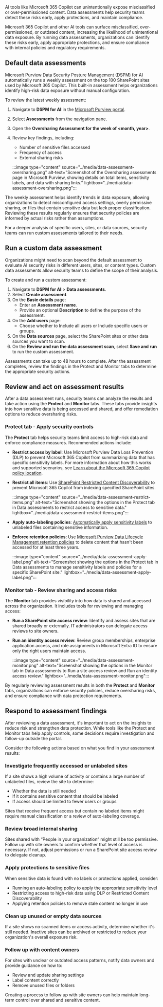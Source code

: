 AI tools like Microsoft 365 Copilot can unintentionally expose misclassified or over-permissioned content. Data assessments help security teams detect these risks early, apply protections, and maintain compliance.

Microsoft 365 Copilot and other AI tools can surface misclassified, over-permissioned, or outdated content, increasing the likelihood of unintentional data exposure. By running data assessments, organizations can identify these risks early, apply appropriate protections, and ensure compliance with internal policies and regulatory requirements.

## Default data assessments

Microsoft Purview Data Security Posture Management (DSPM) for AI automatically runs a weekly assessment on the top 100 SharePoint sites used by Microsoft 365 Copilot. This built-in assessment helps organizations identify high-risk data exposure without manual configuration.

To review the latest weekly assessment:

1. Navigate to **DSPM for AI** in the [Microsoft Purview portal](https://purview.microsoft.com/?azure-portal=true).
1. Select **Assessments** from the navigation pane.
1. Open the **Oversharing Assessment for the week of <month, year>**.
1. Review key findings, including:
   - Number of sensitive files accessed
   - Frequency of access
   - External sharing risks

   :::image type="content" source="../media/data-assessment-oversharing.png" alt-text="Screenshot of the Oversharing assessments page in Microsoft Purview, showing details on total items, sensitivity labels, and data with sharing links." lightbox="../media/data-assessment-oversharing.png":::

The weekly assessment helps identify trends in data exposure, allowing organizations to detect misconfigured access settings, overly permissive sharing, or files that contain sensitive data but lack proper classification. Reviewing these results regularly ensures that security policies are informed by actual risks rather than assumptions.

For a deeper analysis of specific users, sites, or data sources, security teams can run custom assessments tailored to their needs.

## Run a custom data assessment

Organizations might need to scan beyond the default assessment to evaluate AI security risks in different users, sites, or content types. Custom data assessments allow security teams to define the scope of their analysis.

To create and run a custom assessment:

1. Navigate to **DSPM for AI** > **Data assessments**.
1. Select **Create assessment**.
1. On the **Basic details** page:
   - Enter an **Assessment name**.
   - Provide an optional **Description** to define the purpose of the assessment.
1. On the **Add users** page:
   - Choose whether to Include all users or Include specific users or groups.
1. On the **Data sources** page, select the SharePoint sites or other data sources you want to scan.
1. On the **Review and run the data assessment scan**, select **Save and run** to run the custom assessment.

Assessments can take up to 48 hours to complete. After the assessment completes, review the findings in the Protect and Monitor tabs to determine the appropriate security actions.

## Review and act on assessment results

After a data assessment runs, security teams can analyze the results and take action using the **Protect** and **Monitor** tabs. These tabs provide insights into how sensitive data is being accessed and shared, and offer remediation options to reduce oversharing risks.

### Protect tab - Apply security controls

The **Protect** tab helps security teams limit access to high-risk data and enforce compliance measures. Recommended actions include:

- **Restrict access by label**: Use Microsoft Purview Data Loss Prevention (DLP) to prevent Microsoft 365 Copilot from summarizing data that has specific sensitivity labels. For more information about how this works and supported scenarios, see [Learn about the Microsoft 365 Copilot policy location](/purview/dlp-microsoft365-copilot-location-learn-about?azure-portal=true).

- **Restrict all items**: Use [SharePoint Restricted Content Discoverability](/sharepoint/restricted-content-discovery?azure-portal=true) to prevent Microsoft 365 Copilot from indexing specified SharePoint sites.

   :::image type="content" source="../media/data-assessment-restrict-items.png" alt-text="Screenshot showing the options in the Protect tab in Data assessments to restrict access to sensitive data." lightbox="../media/data-assessment-restrict-items.png":::

- **Apply auto-labeling policies**: [Automatically apply sensitivity labels](/purview/apply-sensitivity-label-automatically?azure-portal=true#how-to-configure-auto-labeling-policies-for-sharepoint-onedrive-and-exchange) to unlabeled files containing sensitive information.

- **Enforce retention policies**: Use [Microsoft Purview Data Lifecycle Management retention policies](/purview/create-retention-policies?azure-portal=true) to delete content that hasn't been accessed for at least three years.

   :::image type="content" source="../media/data-assessment-apply-label.png" alt-text="Screenshot showing the options in the Protect tab in Data assessments to manage sensitivity labels and policies for a specific SharePoint site." lightbox="../media/data-assessment-apply-label.png":::

### Monitor tab - Review sharing and access risks

The **Monitor** tab provides visibility into how data is shared and accessed across the organization. It includes tools for reviewing and managing access:

- **Run a SharePoint site access review**: Identify and assess sites that are shared broadly or externally. IT administrators can delegate access reviews to site owners.
- **Run an identity access review**: Review group memberships, enterprise application access, and role assignments in Microsoft Entra ID to ensure only the right users maintain access.

   :::image type="content" source="../media/data-assessment-monitor.png" alt-text="Screenshot showing the options in the Monitor tab in Data assessments to Run a site access review and Run an identity access review." lightbox="../media/data-assessment-monitor.png":::

By regularly reviewing assessment results in both the **Protect** and **Monitor** tabs, organizations can enforce security policies, reduce oversharing risks, and ensure compliance with data protection requirements.

## Respond to assessment findings

After reviewing a data assessment, it's important to act on the insights to reduce risk and strengthen data protection. While tools like the Protect and Monitor tabs help apply controls, some decisions require investigation and follow-up outside the portal.

Consider the following actions based on what you find in your assessment results:

### Investigate frequently accessed or unlabeled sites

If a site shows a high volume of activity or contains a large number of unlabeled files, review the site to determine:

- Whether the data is still needed
- If it contains sensitive content that should be labeled
- If access should be limited to fewer users or groups

Sites that receive frequent access but contain no labeled items might require manual classification or a review of auto-labeling coverage.

### Review broad internal sharing

Sites shared with “People in your organization” might still be too permissive. Follow up with site owners to confirm whether that level of access is necessary. If not, adjust permissions or run a SharePoint site access review to delegate cleanup.

### Apply protections to sensitive files

When sensitive data is found with no labels or protections applied, consider:

- Running an auto-labeling policy to apply the appropriate sensitivity level
- Restricting access to high-risk data using DLP or Restricted Content Discoverability
- Applying retention policies to remove stale content no longer in use

### Clean up unused or empty data sources

If a site shows no scanned items or access activity, determine whether it's still needed. Inactive sites can be archived or restricted to reduce your organization's overall exposure risk.

### Follow up with content owners

For sites with unclear or outdated access patterns, notify data owners and provide guidance on how to:

- Review and update sharing settings
- Label content correctly
- Remove unused files or folders

Creating a process to follow up with site owners can help maintain long-term control over shared and sensitive content.
